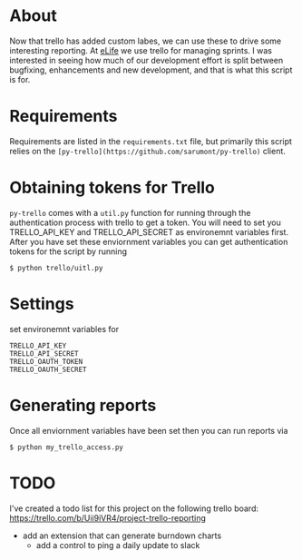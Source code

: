 # About

Now that trello has added custom labes, we can use these to drive some interesting reporting.
At [eLife](http://elifesciences.org) we use trello for managing sprints. I was interested 
in seeing how much of our development effort is split between bugfixing, enhancements and 
new development, and that is what this script is for. 

# Requirements 

Requirements are listed in the `requirements.txt` file, but primarily this script relies on the `[py-trello](https://github.com/sarumont/py-trello)` client.

# Obtaining tokens for Trello

`py-trello` comes with a `util.py` function for running through the 
authentication process with trello to get a token. You will need
to set you TRELLO_API_KEY and TRELLO_API_SECRET as environemnt
variables first. After you have set these enviornment variables you can
get authentication tokens for the script by running

	$ python trello/uitl.py

# Settings 

set environemnt variables for 

	TRELLO_API_KEY
	TRELLO_API_SECRET
	TRELLO_OAUTH_TOKEN
	TRELLO_OAUTH_SECRET

# Generating reports

Once all enviornment variables have been set then you can run reports via

	$ python my_trello_access.py

# TODO

I've created a todo list for this project on the following trello board: 
https://trello.com/b/Uii9iVR4/project-trello-reporting 




- add an extension that can generate burndown charts 
	- add a control to ping a daily update to slack 



